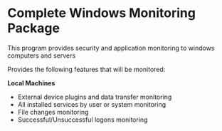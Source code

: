 # Complete Windows Monitoring Package

This program provides security and application monitoring to windows computers and servers

Provides the following features that will be monitored:

<b>Local Machines</b>
- External device plugins and data transfer monitoring
- All installed services by user or system monitoring
- File changes monitoring
- Successful/Unsuccessful logons monitoring 
